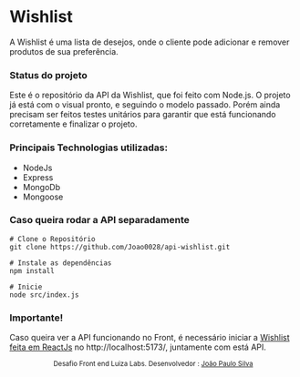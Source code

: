 # Wishlist
A Wishlist é uma lista de desejos, onde o cliente pode adicionar e remover produtos de sua preferência.


### Status do projeto

Este é o repositório da API da Wishlist, que foi feito com Node.js. 
O projeto já está com o visual pronto, e seguindo o modelo passado. Porém ainda precisam ser feitos testes unitários para garantir que está funcionando corretamente e finalizar o projeto.

### Principais Technologias utilizadas:
- NodeJs
- Express
- MongoDb
- Mongoose

### Caso queira rodar a API separadamente
```
# Clone o Repositório
git clone https://github.com/Joao0028/api-wishlist.git
```

```
# Instale as dependências
npm install
```

```
# Inicie
node src/index.js
```

### Importante!
Caso queira ver a API funcionando no Front, é necessário iniciar a <a href="https://github.com/Joao0028/wishlist" target="_blank">Wishlist feita em ReactJs</a> no http://localhost:5173/, juntamente com está API.

<div align="center">
  <sub>Desafio Front end Luiza Labs. Desenvolvedor :
    <a href="https://github.com/Joao0028">João Paulo Silva</a>
  </sub>
</div>
